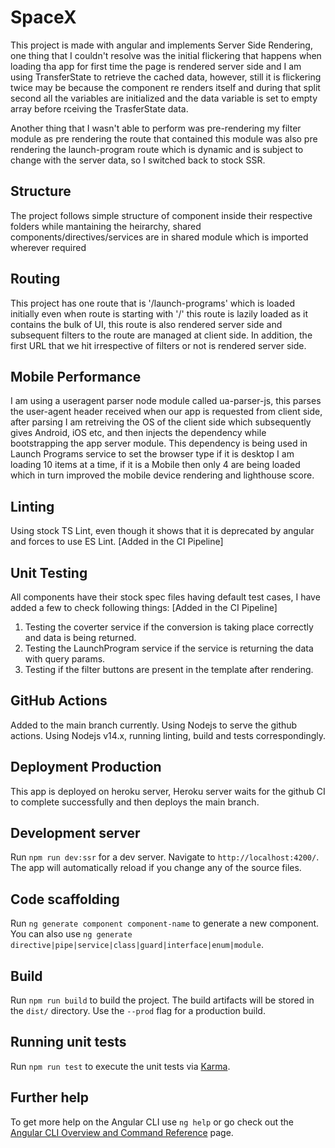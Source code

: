 # SpaceX

This project is made with angular and implements Server Side Rendering, one thing that I couldn't resolve was the initial flickering that happens when loading tha app for first time the page is rendered server side and I am using TransferState to retrieve the cached data, however, still it is flickering twice may be because the component re renders itself and during that split second all the variables are initialized and the data variable is set to empty array before rceiving the TrasferState data.

Another thing that I wasn't able to perform was pre-rendering my filter module as pre rendering the route that contained this module was also pre rendering the launch-program route which is dynamic and is subject to change with the server data, so I switched back to stock SSR.

## Structure

The project follows simple structure of component inside their respective folders while mantaining the heirarchy, shared components/directives/services are in shared module which is imported wherever required

## Routing

This project has one route that is '/launch-programs' which is loaded initially even when route is starting with '/' this route is lazily loaded as it contains the bulk of UI, this route is also rendered server side and subsequent filters to the route are managed at client side.
In addition, the first URL that we hit irrespective of filters or not is rendered server side.

## Mobile Performance
I am using a useragent parser node module called ua-parser-js, this parses the user-agent header received when our app is requested from client side, after parsing I am retreiving the OS of the client side which subsequently gives Android, iOS etc, and then injects the dependency while bootstrapping the app server module. This dependency is being used in Launch Programs service to set the browser type if it is desktop I am loading 10 items at a time, if it is a Mobile then only 4 are being loaded which in turn improved the mobile device rendering and lighthouse score. 

## Linting

Using stock TS Lint, even though it shows that it is deprecated by angular and forces to use ES Lint. [Added in the CI Pipeline]

## Unit Testing

All components have their stock spec files having default test cases, I have added a few to check following things: [Added in the CI Pipeline]
  1. Testing the coverter service if the conversion is taking place correctly and data is being returned.
  2. Testing the LaunchProgram service if the service is returning the data with query params.
  3. Testing if the filter buttons are present in the template after rendering.

## GitHub Actions
  Added to the main branch currently.
  Using Nodejs to serve the github actions.
  Using Nodejs v14.x, running linting, build and tests correspondingly.
  
## Deployment Production
  This app is deployed on heroku server, Heroku server waits for the github CI to complete successfully and then deploys the main branch.

## Development server

Run `npm run dev:ssr` for a dev server. Navigate to `http://localhost:4200/`. The app will automatically reload if you change any of the source files.

## Code scaffolding

Run `ng generate component component-name` to generate a new component. You can also use `ng generate directive|pipe|service|class|guard|interface|enum|module`.

## Build

Run `npm run build` to build the project. The build artifacts will be stored in the `dist/` directory. Use the `--prod` flag for a production build.

## Running unit tests

Run `npm run test` to execute the unit tests via [Karma](https://karma-runner.github.io).

## Further help

To get more help on the Angular CLI use `ng help` or go check out the [Angular CLI Overview and Command Reference](https://angular.io/cli) page.

